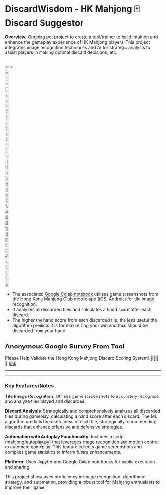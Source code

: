 # DiscardWisdom - HK Mahjong 🀄 Discard Suggestor 
__Overview__: Ongoing pet project to create a tool/trainer to build intuition and enhance the gameplay experience of HK Mahjong players. This project integrates image recognition techniques and AI for strategic analysis to assist players in making optimal discard decisions, etc.

## 

🀀
🀁	
🀂	
🀃	
🀅	
🀆	
🀇	
🀈	
🀉	
🀊	
🀋	
🀌	
🀍	
🀎	
🀏	
🀐	
🀑	
🀒	
🀓	
🀔	
🀕	
🀖	
🀗	
🀘	
🀙	
🀚	
🀛	
🀜	
🀝	
🀞	
🀟	
🀠	
🀡	
🀢	
🀣	
🀤	
🀥	
🀦	
🀧	
🀨	
🀩	



- The associated [Google Colab notebook](https://github.com/eric-r-xu/DiscardWisdom/blob/main/DiscardWisdom.ipynb) utilizes game screenshots from the Hong Kong Mahjong Club mobile app ([iOS](https://apps.apple.com/us/app/hong-kong-mahjong-club/id488514298), [Android](https://play.google.com/store/apps/details?id=com.recax.mjclub&hl=en_US)) for tile image recognition. 
- It analyzes all discarded tiles and calculates a hand score after each discard. 
- The higher the hand score from each discarded tile, the less useful the algorithm predicts it is for maximizing your win and thus should be discarded from your hand.



## Anonymous Google Survey From Tool 

Please Help Validate the Hong Kong Mahjong Discard Scoring System!  🙏🙏🙏🙏
[link](https://forms.gle/p1MEc6aR4XaoHGoT8)

---
---


### Key Features/Notes

__Tile Image Recognition__: Utilizes game screenshots to accurately recognize and analyze tiles played and discarded

__Discard Analysis__: Strategically and comprehensively analyzes all discarded tiles during gameplay, calculating a hand score after each discard. The ML algorithm predicts the usefulness of each tile, strategically recommending discards that enhance offensive and defensive strategies.

__Automation with Autoplay Functionality__: Includes a script (mahjong/autoplay.py) that leverages image recognition and motion control to automate gameplay. This feature collects game screenshots and compiles game statistics to inform future enhancements.

__Platform__: Uses Jupyter and Google Colab notebooks for public execution and sharing.


This project showcases proficiency in image recognition, algorithmic strategy, and automation, providing a robust tool for Mahjong enthusiasts to improve their game.


